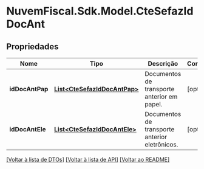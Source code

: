 # NuvemFiscal.Sdk.Model.CteSefazIdDocAnt

## Propriedades

Nome | Tipo | Descrição | Comentários
------------ | ------------- | ------------- | -------------
**idDocAntPap** | [**List&lt;CteSefazIdDocAntPap&gt;**](CteSefazIdDocAntPap.md) | Documentos de transporte anterior em papel. | [optional] 
**idDocAntEle** | [**List&lt;CteSefazIdDocAntEle&gt;**](CteSefazIdDocAntEle.md) | Documentos de transporte anterior eletrônicos. | [optional] 

[[Voltar à lista de DTOs]](../README.md#documentation-for-models) [[Voltar à lista de API]](../README.md#documentation-for-api-endpoints) [[Voltar ao README]](../README.md)

